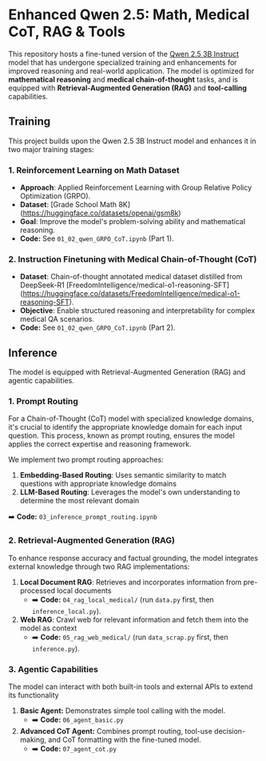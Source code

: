 # Enhanced Qwen 2.5: Math, Medical CoT, RAG & Tools

This repository hosts a fine-tuned version of the [Qwen 2.5 3B Instruct](https://huggingface.co/Qwen) model that has undergone specialized training and enhancements for improved reasoning and real-world application. The model is optimized for **mathematical reasoning** and **medical chain-of-thought** tasks, and is equipped with **Retrieval-Augmented Generation (RAG)** and **tool-calling** capabilities.

## Training

This project builds upon the Qwen 2.5 3B Instruct model and enhances it in two major training stages:

### 1. Reinforcement Learning on Math Dataset
- **Approach**: Applied Reinforcement Learning with Group Relative Policy Optimization (GRPO).
- **Dataset**: [Grade School Math 8K] (https://huggingface.co/datasets/openai/gsm8k)
- **Goal**: Improve the model's problem-solving ability and mathematical reasoning.
-  **Code:** See `01_02_qwen_GRPO_CoT.ipynb` (Part 1).

### 2. Instruction Finetuning with Medical Chain-of-Thought (CoT)
- **Dataset**: Chain-of-thought annotated medical dataset distilled from DeepSeek-R1 [FreedomIntelligence/medical-o1-reasoning-SFT] (https://huggingface.co/datasets/FreedomIntelligence/medical-o1-reasoning-SFT).
- **Objective**: Enable structured reasoning and interpretability for complex medical QA scenarios.
-  **Code:** See `01_02_qwen_GRPO_CoT.ipynb` (Part 2).



## Inference
The model is equipped with Retrieval-Augmented Generation (RAG) and agentic capabilities.

### 1. Prompt Routing
For a Chain-of-Thought (CoT) model with specialized knowledge domains, it's crucial to identify the appropriate knowledge domain for each input question. This process, known as prompt routing, ensures the model applies the correct expertise and reasoning framework.

We implement two prompt routing approaches:
1. **Embedding-Based Routing**: Uses semantic similarity to match questions with appropriate knowledge domains
2. **LLM-Based Routing**: Leverages the model's own understanding to determine the most relevant domain

➡️ **Code:** `03_inference_prompt_routing.ipynb`


### 2. Retrieval-Augmented Generation (RAG)
To enhance response accuracy and factual grounding, the model integrates external knowledge through two RAG implementations:

1. **Local Document RAG**: Retrieves and incorporates information from pre-processed local documents
    *   ➡️ **Code:** `04_rag_local_medical/` (run `data.py` first, then `inference_local.py`).
2. **Web RAG**: Crawl web for relevant information and fetch them into the model as context
    *   ➡️ **Code:** `05_rag_web_medical/` (run `data_scrap.py` first, then `inference.py`).

### 3. Agentic Capabilities
The model can interact with both built-in tools and external APIs to extend its functionality
1. **Basic Agent:** Demonstrates simple tool calling with the model.
    *   ➡️ **Code:** `06_agent_basic.py`
2. **Advanced CoT Agent:** Combines prompt routing, tool-use decision-making, and CoT formatting with the fine-tuned model.
    *   ➡️ **Code:** `07_agent_cot.py`
